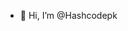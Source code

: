 - 👋 Hi, I’m @Hashcodepk

<!---
Hashir-8thLoop/Hashir-8thLoop is a ✨ special ✨ repository because its `README.md` (this file) appears on your GitHub profile.
You can click the Preview link to take a look at your changes.
--->
